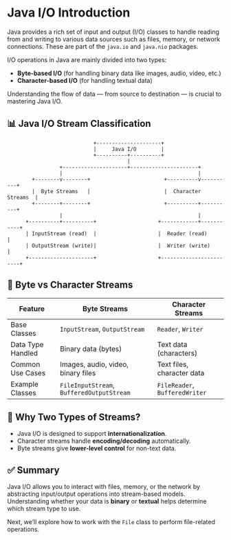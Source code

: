 # Java I/O Introduction

Java provides a rich set of input and output (I/O) classes to handle reading from and writing to various data sources such as files, memory, or network connections. These are part of the `java.io` and `java.nio` packages.

I/O operations in Java are mainly divided into two types:

- **Byte-based I/O** (for handling binary data like images, audio, video, etc.)
- **Character-based I/O** (for handling textual data)

Understanding the flow of data — from source to destination — is crucial to mastering Java I/O.


## 📊 Java I/O Stream Classification

```
                            +---------------------+
                            |     Java I/O        |
                            +----------+----------+
                                       |
                 +---------------------+----------------------+
                 |                                            |
        +--------v--------+                        +----------v----------+
        |  Byte Streams   |                        |  Character Streams  |
        +--------+--------+                        +----------+----------+
                 |                                            |
      +----------+----------+                    +------------+-----------+
      | InputStream (read)  |                    |  Reader (read)         |
      | OutputStream (write)|                    |  Writer (write)        |
      +---------------------+                    +------------------------+
```


## 🔄 Byte vs Character Streams

| Feature            | Byte Streams                          | Character Streams                          |
|--------------------|----------------------------------------|--------------------------------------------|
| Base Classes       | `InputStream`, `OutputStream`         | `Reader`, `Writer`                         |
| Data Type Handled  | Binary data (bytes)                   | Text data (characters)                     |
| Common Use Cases   | Images, audio, video, binary files    | Text files, character data                 |
| Example Classes    | `FileInputStream`, `BufferedOutputStream` | `FileReader`, `BufferedWriter`        |


## 🧠 Why Two Types of Streams?

- Java I/O is designed to support **internationalization**.
- Character streams handle **encoding/decoding** automatically.
- Byte streams give **lower-level control** for non-text data.


## ✅ Summary

Java I/O allows you to interact with files, memory, or the network by abstracting input/output operations into stream-based models. Understanding whether your data is **binary** or **textual** helps determine which stream type to use.

Next, we’ll explore how to work with the `File` class to perform file-related operations.

